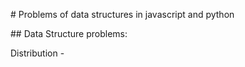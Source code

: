 # Problems of data structures in javascript and python


## Data Structure problems:

Distribution - 
